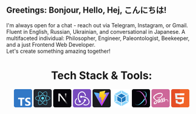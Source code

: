 ## Greetings: Bonjour, Hello, Hej, こんにちは!
I'm always open for a chat - reach out via Telegram, Instagram, or Gmail. Fluent in English, Russian, Ukrainian, and conversational in Japanese. A multifaceted individual: Philosopher, Engineer, Paleontologist, Beekeeper, and a just Frontend Web Developer. </br>
Let's create something amazing together!
<h1 align="center">Tech Stack & Tools:</h1>
<p align="center">
    <img src="./icons/ts.svg" title="TypeScript" height=48/>
    <img src="./icons/react.svg" title="React JS" height=48/>
    <img src="./icons/nextjs.svg" title="Next JS" height=48/>
    <img src="./icons/redux.svg" title="Redux" height=48/>
    <img src="./icons/vite.svg" title="Vite" height=48/>
    <img src="./icons/webpack.svg" title="Webpack" height=48/>
    <img src="./icons/stylex.svg" title="StyleX JS" height=48/>
    <img src="./icons/sass.svg" title="SASS" height=48/>
    <img src="./icons/html.svg" title="HTML 5"height=48/>
</p>